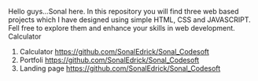 Hello guys...Sonal here. In this repository you will find three web based projects which I have designed using simple HTML, CSS and JAVASCRIPT. Fell free to explore them and enhance your skills in web 
development. Calculator
1. Calculator https://github.com/SonalEdrick/Sonal_Codesoft
2. Portfoli https://github.com/SonalEdrick/Sonal_Codesoft
3. Landing page https://github.com/SonalEdrick/Sonal_Codesoft

